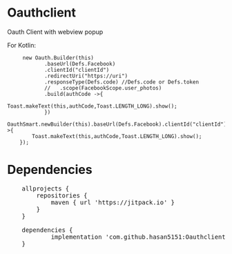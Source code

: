# Oauthclient
Oauth Client with webview popup

For Kotlin:

         new Oauth.Builder(this)
                .baseUrl(Defs.Facebook)
                .clientId("clientId")
                .redirectUri("https://uri")
                .responseType(Defs.code) //Defs.code or Defs.token
                //   .scope(FacebookScope.user_photos)
                .build(authCode ->{
                    Toast.makeText(this,authCode,Toast.LENGTH_LONG).show();
                })
        OauthSmart.newBuilder(this).baseUrl(Defs.Facebook).clientId("clientId").redirectUri("https://uri").responseType(Defs.code).build(authCode->{
            Toast.makeText(this,authCode,Toast.LENGTH_LONG).show();
        });
        

# Dependencies 
<pre>
	allprojects {
		repositories {
 			maven { url 'https://jitpack.io' }
		}
	}
  
  	dependencies {
	        implementation 'com.github.hasan5151:Oauthclient:2.5'
	}
</pre>
